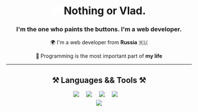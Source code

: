 <h1 align="center">
    <img src="assets/staycharlie-charlie2.gif">
    Nothing or Vlad. 
</h1>

<h3 align="center">I'm the one who paints the buttons. I'm a web developer.</h3>

<div align="center">

🌍 I'm a web developer from **Russia** 🇷🇺

💓 Programming is the most important part of **my life**

</div>

<hr/>

<div align="center">
    <h2 align="center">⚒️ Languages && Tools ⚒️</h2>
    <div style="display: flex; justify-content: center; margin-bottom: 8px;">
        <img src="https://cdn.jsdelivr.net/gh/devicons/devicon/icons/javascript/javascript-plain.svg" width="35px"/>
        <img src="https://cdn.jsdelivr.net/gh/devicons/devicon/icons/typescript/typescript-plain.svg" width="35px"/>
        <img src="https://cdn.jsdelivr.net/gh/devicons/devicon/icons/html5/html5-plain.svg" width="35px"/>
        <img src="https://cdn.jsdelivr.net/gh/devicons/devicon/icons/css3/css3-plain.svg" width="35px"/>
    </div>
    <div>
        <img src="https://cdn.jsdelivr.net/gh/devicons/devicon/icons/tailwindcss/tailwindcss-plain.svg" width="35px"/>
    </div>
</div>

<br/>